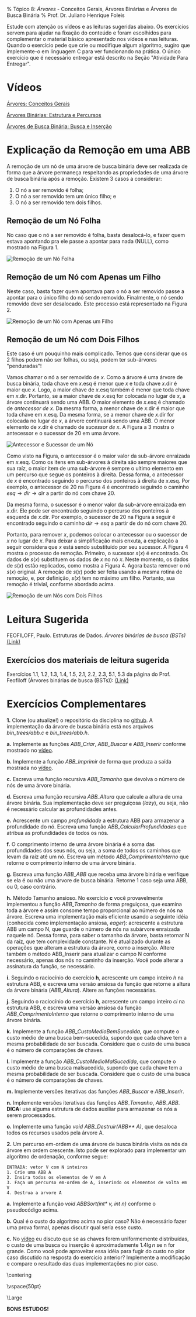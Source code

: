 % Tópico 8: *Árvores* - Conceitos Gerais, Árvores Binárias e Árvores de Busca Binária
% Prof. Dr. Juliano Henrique Foleis

Estude com atenção os vídeos e as leituras sugeridas abaixo. Os exercícios servem para ajudar na fixação do conteúdo e foram escolhidos para complementar o material básico apresentado nos vídeos e nas leituras. Quando o exercício pede que crie ou modifique algum algoritmo, sugiro que implemente-o em linguagem C para ver funcionando na prática. O único exercício que é necessário entregar está descrito na Seção "Atividade Para Entregar".

# Vídeos

[Árvores: Conceitos Gerais](https://youtu.be/zE1FMszj_1c)

[Árvores Binárias: Estrutura e Percursos](https://youtu.be/l6SGErZpHro)

[Árvores de Busca Binária: Busca e Inserção](https://youtu.be/dzTCB5HthBQ)

# Explicação da Remoção em uma ABB

A remoção de um nó de uma árvore de busca binária deve ser realizada de forma que a árvore permaneça respeitando as propriedades de uma árvore de busca binária após a remoção. Existem 3 casos a considerar:

1. O nó a ser removido é folha;
2. O nó a ser removido tem um único filho; e
3. O nó a ser removido tem dois filhos.

## Remoção de um Nó Folha

No caso que o nó a ser removido é folha, basta desalocá-lo, e fazer quem estava apontando pra ele passe a apontar para nada (NULL), como mostrado na Figura 1.

![Remoção de um Nó Folha](rem_folha.png)

## Remoção de um Nó com Apenas um Filho

Neste caso, basta fazer quem apontava para o nó a ser removido passe a apontar para o único filho do nó sendo removido. Finalmente, o nó sendo removido deve ser desalocado. Este processo está representado na Figura 2.

![Remoção de um Nó com Apenas um Filho](rem_1filho.png)

## Remoção de um Nó com Dois Filhos

Este caso é um pouquinho mais complicado. Temos que considerar que os 2 filhos podem não ser folhas, ou seja, podem ter sub-árvores "penduradas"! 

Vamos chamar o nó a ser removido de $x$. Como a árvore é uma árvore de busca binária, toda chave em $x$.esq é menor que $x$ e toda chave $x$.dir é maior que $x$. Logo, a maior chave de $x$.esq também é menor que toda chave em $x$.dir. Portanto, se a maior chave de $x$.esq for colocada no lugar de $x$, a árvore continuará sendo uma ABB. O maior elemento de $x$.esq é chamado de *antecessor de x*. Da mesma forma, a menor chave de $x$.dir é maior que toda chave em $x$.esq. Da mesma forma, se a menor chave de $x$.dir for colocada no lugar de $x$, a árvore continuará sendo uma ABB. O menor elemento de $x$.dir é chamado de *sucessor de x*. A Figura a 3 mostra o antecessor e o sucessor de 20 em uma árvore.

![Antecessor e Sucessor de um Nó](ant_suc_20.png)

Como visto na Figura, o antecessor é o maior valor da sub-árvore enraizada em $x$.esq. Como os itens em sub-árvores à direita são sempre maiores que sua raíz, o maior item de uma sub-árvore é sempre o ultimo elemento em um percurso que segue os ponteiros à direita. Dessa forma, o antecessor de $x$ é encontrado seguindo o percurso dos ponteiros à direita de $x$.esq. Por exemplo, o antecessor de 20 na Figura 4 é encontrado seguindo o caminho $esq \rightarrow dir \rightarrow dir$ a partir do nó com chave 20.

Da mesma forma, o sucessor é o menor valor da sub-árvore enraizada em $x$.dir. Ele pode ser encontrado seguindo o percurso dos ponteiros à esquerda de $x$.dir. Por exemplo, o sucessor de 20 na Figura a seguir é encontrado seguindo o caminho $dir \rightarrow esq$ a partir de do nó com chave 20.

Portanto, para remover $x$, podemos colocar o antecessor ou o sucessor de $x$ no lugar de $x$. Para deixar a simplificação mais enxuta, a explicação a seguir considera que $x$ está sendo substituído por seu sucessor. A Figura 4 mostra o processo de remoção. Primeiro, o sucessor $s(x)$ é encontrado. Os dados de $s(x)$ substituem os dados de $x$ no nó $x$. Neste momento, os dados de $s(x)$ estão replicados, como mostra a Figura 4. Agora basta remover o nó $s(x)$ original. A remoção de $s(x)$ pode ser feita usando a mesma rotina de remoção, e, por definição, $s(x)$ tem no máximo um filho. Portanto, sua remoção é trivial, conforme abordado acima.

![Remoção de um Nós com Dois Filhos](rem_2filhos.png)

# Leitura Sugerida

FEOFILOFF, Paulo. Estruturas de Dados. *Árvores binárias de busca (BSTs)* [(Link)](https://www.ime.usp.br/~pf/estruturas-de-dados/aulas/st-bst.html)

## Exercícios dos materiais de leitura sugerida

Exercícios 1.1, 1.2, 1.3, 1.4, 1.5, 2.1, 2.2, 2.3, 5.1, 5.3 da página do Prof. Feofiloff (Árvores binárias de busca (BSTs)): [(Link)](https://www.ime.usp.br/~pf/estruturas-de-dados/aulas/st-bst.html)

# Exercícios Complementares

**1.** Clone (ou atualize!) o repositório da disciplina no [github](https://github.com/julianofoleiss/BCC33A). A implementação da árvore de busca binária está nos arquivos *bin_trees/abb.c* e *bin_trees/abb.h*.

**a.** Implemente as funções *ABB_Criar*, *ABB_Buscar* e *ABB_Inserir* conforme mostrado no [vídeo](https://youtu.be/dzTCB5HthBQ).

**b.** Implemente a função *ABB_Imprimir* de forma que produza a saída mostrada no [vídeo](https://youtu.be/dzTCB5HthBQ?t=1960).

**c.** Escreva uma função recursiva *ABB_Tamanho* que devolva o número de nós de uma árvore binária.

**d.** Escreva uma função recursiva *ABB_Altura* que calcule a altura de uma árvore binária. Sua implementação deve ser preguiçosa (*lazy*), ou seja, não é necessário calcular as profundidades antes.

**e.** Acrescente um campo *profundidade* a estrutura ABB para armazenar a profundidade do nó. Escreva uma função *ABB_CalcularProfundidades* que atribua as profundidades de todos os nós.

**f.** O comprimento interno de uma árvore binária é a soma das profundidades dos seus nós, ou seja, a soma de todos os caminhos que levam da raíz até um nó. Escreva um método *ABB_ComprimentoInterno* que retorne o comprimento interno de uma árvore binária.

**g.** Escreva uma função *ABB_ABB* que receba uma árvore binária e verifique se ela é ou não uma árvore de busca binária. Retorne 1 caso seja uma ABB, ou 0, caso contrário.

**h.** Método Tamanho ansioso. No exercício **c** você provavelmente implementou a função *ABB_Tamanho* de forma preguiçosa, que examina toda a árvore e assim consome tempo proporcional ao número de nós na árvore. Escreva uma implementação mais eficiente usando a seguinte idéia (conhecida como implementação ansiosa, *eager*): acrescente a estrutura ABB um campo N, que guarde o número de nós na subárvore enraizada naquele nó. Dessa forma, para saber o tamanho da árvore, basta retornar N da raíz, que tem complexidade constante. N é atualizado durante as operações que alteram a estrutura da árvore, como a inserção. Altere também o método ABB_Inserir para atualizar o campo N conforme necessário, apenas dos nós no caminho da inserção. Você pode alterar a assinatura da função, se necessário.

**i.** Seguindo o raciocínio do exercício **h**, acrescente um campo inteiro *h* na estrutura ABB, e escreva uma versão ansiosa da função que retorne a altura da árvore binária (*ABB_Altura*). Altere as funções necessárias.

**j.** Seguindo o raciocínio do exercício **h**, acrescente um campo inteiro *ci* na estrutura ABB, e escreva uma versão ansiosa da função *ABB_ComprimentoInterno* que retorne o comprimento interno de uma árvore binária.

**k.** Implemente a função *ABB_CustoMedioBemSucedida*, que compute o custo médio de uma busca bem-sucedida, supondo que cada chave tem a mesma probabilidade de ser buscada. Considere que o custo de uma busca é o número de comparações de chaves.

**l.** Implemente a função *ABB_CustoMedioMalSucedida*, que compute o custo médio de uma busca malsucedida, supondo que cada chave tem a mesma probabilidade de ser buscada. Considere que o custo de uma busca é o número de comparações de chaves.

**m.** Implemente versões iterativas das funções *ABB_Buscar* e *ABB_Inserir*.

**n.** Implemente versões iterativas das funções *ABB_Tamanho*, *ABB_ABB*. **DICA:** use alguma estrutura de dados auxiliar para armazenar os nós a serem processados.

**o.** Implemente uma função *void ABB_Destruir(ABB\*\* A)*, que desaloca todos os recursos usados pela árvore A.

**2.** Um percurso em-ordem de uma árvore de busca binária visita os nós da árvore em ordem crescente. Isto pode ser explorado para implementar um algoritmo de ordenação, conforme segue:

~~~
ENTRADA: vetor V com N inteiros
1. Crie uma ABB A
2. Insira todos os elementos de V em A
3. Faça um percurso em-ordem de A, inserindo os elementos de volta em V
4. Destrua a arvore A
~~~

**a.** Implemente a função *void ABBSort(int\* v, int n)* conforme o pseudocódigo acima.

**b.** Qual é o custo do algoritmo acima no pior caso? Não é necessário fazer uma prova formal, apenas discutir qual seria esse custo.

**c.** No [vídeo](https://youtu.be/dzTCB5HthBQ?t=2301) eu discuto que se as chaves forem uniformemente distribuídas, o custo de uma busca ou inserção é aproximadamente $1.4 \lg n$ se n for grande. Como você pode aproveitar essa idéia para fugir do custo no pior caso discutido na resposta do exercício anterior? Implemente a modificação e compare o resultado das duas implementações no pior caso.

<!-- # Atividade para Entregar

A atividade a seguir é para ser feita individualmente e entregue via Moodle no tópico da Semana 2. A data-limite para entrega é dia **25/10/2021 às 23:55**. Em caso de cópia as atividades dos participantes serão desconsideradas.

## Descrição da Atividade

Nesta atividade você vai implementar a operação de remoção de um elemento em uma árvore de busca binária.

A remoção de um nó de uma árvore de busca binária deve ser realizada de forma que a árvore permaneça respeitando as propriedades de uma árvore de busca binária após a remoção. Existem 3 casos a considerar:

1. O nó a ser removido é folha;
2. O nó a ser removido tem um único filho; e
3. O nó a ser removido tem dois filhos.

### Remoção de um Nó Folha

No caso que o nó a ser removido é folha, basta desalocá-lo, e fazer quem estava apontando pra ele passe a apontar para nada (NULL), como mostrado na Figura 1.

![Remoção de um Nó Folha](rem_folha.png)

### Remoção de um Nó com Apenas um Filho

Neste caso, basta fazer quem apontava para o nó a ser removido passe a apontar para o único filho do nó sendo removido. Finalmente, o nó sendo removido deve ser desalocado. Este processo está representado na Figura 2.

![Remoção de um Nó com Apenas um Filho](rem_1filho.png)

### Remoção de um Nó com Dois Filhos

Este caso é um pouquinho mais complicado. Temos que considerar que os 2 filhos podem não ser folhas, ou seja, podem ter sub-árvores "penduradas"! 

Vamos chamar o nó a ser removido de $x$. Como a árvore é uma árvore de busca binária, toda chave em $x$.esq é menor que $x$ e toda chave $x$.dir é maior que $x$. Logo, a maior chave de $x$.esq também é menor que toda chave em $x$.dir. Portanto, se a maior chave de $x$.esq for colocada no lugar de $x$, a árvore continuará sendo uma ABB. O maior elemento de $x$.esq é chamado de *antecessor de x*. Da mesma forma, a menor chave de $x$.dir é maior que toda chave em $x$.esq. Da mesma forma, se a menor chave de $x$.dir for colocada no lugar de $x$, a árvore continuará sendo uma ABB. O menor elemento de $x$.dir é chamado de *sucessor de x*. A Figura a 3 mostra o antecessor e o sucessor de 20 em uma árvore.

![Antecessor e Sucessor de um Nó](ant_suc_20.png)

Como visto na Figura, o antecessor é o maior valor da sub-árvore enraizada em $x$.esq. Como os itens em sub-árvores à direita são sempre maiores que sua raíz, o maior item de uma sub-árvore é sempre o ultimo elemento em um percurso que segue os ponteiros à direita. Dessa forma, o antecessor de $x$ é encontrado seguindo o percurso dos ponteiros à direita de $x$.esq. Por exemplo, o antecessor de 20 na Figura 4 é encontrado seguindo o caminho $esq \rightarrow dir \rightarrow dir$ a partir do nó com chave 20.

Da mesma forma, o sucessor é o menor valor da sub-árvore enraizada em $x$.dir. Ele pode ser encontrado seguindo o percurso dos ponteiros à esquerda de $x$.dir. Por exemplo, o sucessor de 20 na Figura a seguir é encontrado seguindo o caminho $dir \rightarrow esq$ a partir de do nó com chave 20.

Portanto, para remover $x$, podemos colocar o antecessor ou o sucessor de $x$ no lugar de $x$. Para deixar a simplificação mais enxuta, a explicação a seguir considera que $x$ está sendo substituído por seu sucessor. A Figura 4 mostra o processo de remoção. Primeiro, o sucessor $s(x)$ é encontrado. Os dados de $s(x)$ substituem os dados de $x$ no nó $x$. Neste momento, os dados de $s(x)$ estão replicados, como mostra a Figura 4. Agora basta remover o nó $s(x)$ original. A remoção de $s(x)$ pode ser feita usando a mesma rotina de remoção, e, por definição, $s(x)$ tem no máximo um filho. Portanto, sua remoção é trivial, conforme abordado acima.

![Remoção de um Nós com Dois Filhos](rem_2filhos.png)

## Exercícios

**1.** Clone (ou atualize!) o repositório da disciplina no [github](https://github.com/julianofoleiss/BCC33A). A implementação da árvore de busca binária está nos arquivos *bin_trees/abb.c* e *bin_trees/abb.h*.

**a.** Implemente as funções *ABB_Criar*, *ABB_Buscar* e *ABB_Inserir* conforme mostrado no [vídeo](https://youtu.be/dzTCB5HthBQ).

**b.** Implemente a função *ABB_Imprimir* de forma que produza a saída mostrada no [vídeo](https://youtu.be/dzTCB5HthBQ?t=1960). **DICA:** O percurso em pré-ordem facilita a implementação dessa função!

**2.** Implemente a função *ABB_Remover* como descrita acima nos arquivos *bin_trees/abb.c* e *bin_trees/abb.h*. Sugiro o protótipo *void ABB_Remover(ABB \*\*A, int chave)*. Se for necessário, pode alterar o protótipo.

**3.** Verifique sua implementação seguindo os casos de teste abaixo. Use a saída da função *ABB_Imprimir* para verificar a cada remoção. Copie para um *txt* a ultima saída de *ABB_Imprimir* de cada um dos casos.

**a.** Insira as chaves na sequência: 70, 39, 88. Remova 70.

**b.** Insira as chaves na sequência: 10, 4, 20, 6, 2, 3, 5, 7. Remova: 10, 4, 5.

**c.** Insira as chaves na sequência: 30, 50, 40, 47, 15, 20, 25, 17, 19, 4, 7, 0. Remova: 0, 30, 15, 20.

## Você deve Entregar

Entregue em formato .zip os arquivos a seguir:

* Os arquivos-fonte desenvolvidos nos itens **1 e 2**, bem como os arquivos-fonte criados para realizar os testes. Faça um *Makefile* para compilar o seu programa. Modularize conforme julgar necessário.
* O arquivo *txt* produzido no item **3**.

\centering

\vspace{20pt}

**Por favor entregue como especificado acima!**  

\vspace{50pt}

**A data-limite para entrega é dia 16/07/2021 às 23:55.** -->

\centering

\vspace{50pt}

\Large

**BONS ESTUDOS!**

